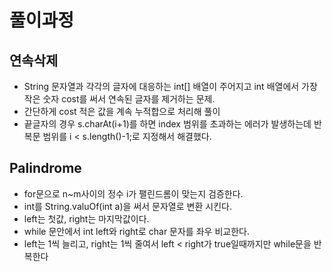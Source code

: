 # 풀이과정
## 연속삭제
- String 문자열과 각각의 글자에 대응하는 int[] 배열이 주어지고 int 배열에서 가장 작은 숫자 cost를 써서 연속된 글자를 제거하는 문제.
- 간단하게 cost 적은 값을 계속 누적합으로 처리해 풀이
- 끝글자의 경우 s.charAt(i+1)를 하면 index 범위를 초과하는 에러가 발생하는데 반복문 범위를 i < s.length()-1;로 지정해서 해결했다.

## Palindrome
- for문으로 n~m사이의 정수 i가 팰린드롬이 맞는지 검증한다.
- int를 String.valuOf(int a)을 써서 문자열로 변환 시킨다.
- left는 첫값, right는 마지막값이다.
- while 문안에서 int left와 right로 char 문자를 좌우 비교한다.
- left는 1씩 늘리고, right는 1씩 줄여서 left < right가 true일때까지만 while문을 반복한다
